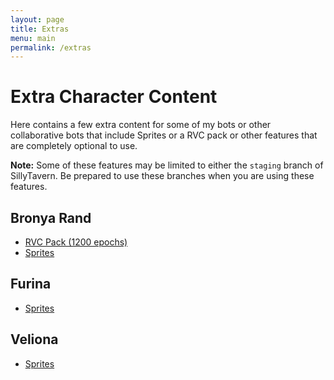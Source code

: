 ```yaml
---
layout: page
title: Extras
menu: main
permalink: /extras
---
```


# Extra Character Content

Here contains a few extra content for some of my bots or other collaborative bots that include Sprites or a RVC pack or other features that are completely optional to use.

**Note:** Some of these features may be limited to either the `staging` branch of SillyTavern. Be prepared to use these branches when you are using these features.

## Bronya Rand
- [RVC Pack (1200 epochs)](https://media.githubusercontent.com/media/Bronya-Rand/reimagined-couscous/main/extras/Bronya%20Rand-RVC.zip)
- [Sprites](https://media.githubusercontent.com/media/Bronya-Rand/reimagined-couscous/main/extras/Bronya%20Rand-Sprites.zip)

## Furina
- [Sprites](https://media.githubusercontent.com/media/Bronya-Rand/reimagined-couscous/main/extras/Furina-Sprites.zip)

## Veliona
- [Sprites](https://media.githubusercontent.com/media/Bronya-Rand/reimagined-couscous/main/extras/Veliona-Sprites.zip)
